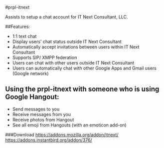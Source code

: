 #prpl-itnext

Assists to setup a chat account for IT Next Consultant, LLC.

##Features:

* 1:1 text chat
* Display users' chat status outside IT Next Consultant
* Automatically accept invitations between users within IT Next Consultant
* Supports SIP/ XMPP federation
* Users can chat with other users outside IT Next Consultant
* Users can automatically chat with other Google Apps and Gmail users (Google network)


## Using the prpl-itnext with someone who is using Google Hangout:

* Send messages to you
* Receive messages from you
* Receive photos from Hangout
* See all emoji from Hangouts (with an emoticon add-on)

###Download
https://addons.mozilla.org/addon/itnext/ <br>
https://addons.instantbird.org/addon/376/




